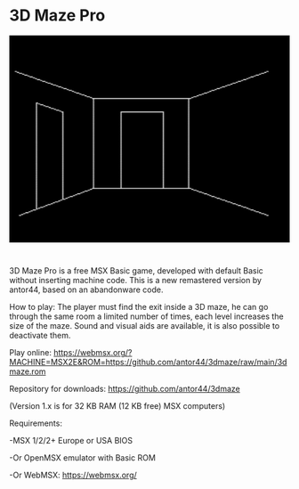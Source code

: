 # 3D Maze Pro

![Screenshot](https://github.com/antor44/3dmaze/blob/main/3dmaze_pro_white.jpg)

#


3D Maze Pro is a free MSX Basic game, developed with default Basic without inserting machine code. This is a new remastered version by antor44, based on an abandonware code.

How to play: The player must find the exit inside a 3D maze, he can go through the same room a limited number of times, each level increases the size of the maze. Sound and visual aids are available, it is also possible to deactivate them.

Play online:
https://webmsx.org/?MACHINE=MSX2E&ROM=https://github.com/antor44/3dmaze/raw/main/3dmaze.rom

Repository for downloads:
https://github.com/antor44/3dmaze

(Version 1.x is for 32 KB RAM (12 KB free) MSX computers)


Requirements:

-MSX 1/2/2+ Europe or USA BIOS


-Or OpenMSX emulator with Basic ROM


-Or WebMSX:  https://webmsx.org/
